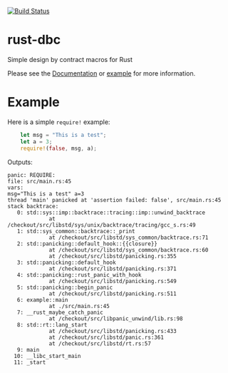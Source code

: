 
[![Build Status](https://travis-ci.org/lpabon/rust-dbc.svg?branch=master)](https://travis-ci.org/lpabon/rust-dbc)

# rust-dbc
Simple design by contract macros for Rust

Please see the [Documentation](https://docs.rs/dbc/0.3.0/) or [example](example/src/main.rs) for more information.

# Example

Here is a simple `require!` example:

```rust
    let msg = "This is a test";
    let a = 3;
    require!(false, msg, a);
```

Outputs:

```
panic: REQUIRE:
file: src/main.rs:45
vars:
msg="This is a test" a=3
thread 'main' panicked at 'assertion failed: false', src/main.rs:45
stack backtrace:
   0: std::sys::imp::backtrace::tracing::imp::unwind_backtrace
             at /checkout/src/libstd/sys/unix/backtrace/tracing/gcc_s.rs:49
   1: std::sys_common::backtrace::_print
             at /checkout/src/libstd/sys_common/backtrace.rs:71
   2: std::panicking::default_hook::{{closure}}
             at /checkout/src/libstd/sys_common/backtrace.rs:60
             at /checkout/src/libstd/panicking.rs:355
   3: std::panicking::default_hook
             at /checkout/src/libstd/panicking.rs:371
   4: std::panicking::rust_panic_with_hook
             at /checkout/src/libstd/panicking.rs:549
   5: std::panicking::begin_panic
             at /checkout/src/libstd/panicking.rs:511
   6: example::main
             at ./src/main.rs:45
   7: __rust_maybe_catch_panic
             at /checkout/src/libpanic_unwind/lib.rs:98
   8: std::rt::lang_start
             at /checkout/src/libstd/panicking.rs:433
             at /checkout/src/libstd/panic.rs:361
             at /checkout/src/libstd/rt.rs:57
   9: main
  10: __libc_start_main
  11: _start
```
